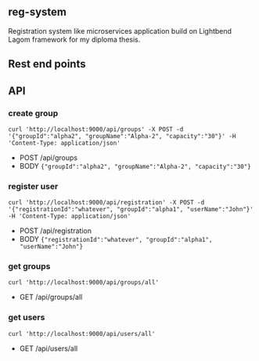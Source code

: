 reg-system
-------------------------

Registration system like microservices application build on Lightbend Lagom framework for my diploma thesis.

## Rest end points

## API

### create group

`curl 'http://localhost:9000/api/groups' -X POST -d '{"groupId":"alpha2", "groupName":"Alpha-2", "capacity":"30"}' -H 'Content-Type: application/json'`
+ POST /api/groups
+ BODY `{"groupId":"alpha2", "groupName":"Alpha-2", "capacity":"30"}`

### register user

`curl 'http://localhost:9000/api/registration' -X POST -d '{"registrationId":"whatever", "groupId":"alpha1", "userName":"John"}' -H 'Content-Type: application/json'`
+ POST /api/registration
+ BODY `{"registrationId":"whatever", "groupId":"alpha1", "userName":"John"}`

### get groups
`curl 'http://localhost:9000/api/groups/all'`

+ GET /api/groups/all

### get users

`curl 'http://localhost:9000/api/users/all'`

+ GET /api/users/all